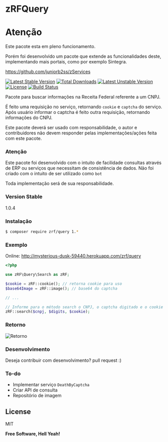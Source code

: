 # zRFQuery

# Atenção

Este pacote esta em pleno funcionamento.

Porém foi desenvolvido um pacote que extende as funcionalidades deste, implementando mais portais, como por exemplo Sintegra.

https://github.com/juniorb2ss/zServices

[![Latest Stable Version](https://poser.pugx.org/zrf/query/v/stable)](https://packagist.org/packages/zrf/query) [![Total Downloads](https://poser.pugx.org/zrf/query/downloads)](https://packagist.org/packages/zrf/query) [![Latest Unstable Version](https://poser.pugx.org/zrf/query/v/unstable)](https://packagist.org/packages/zrf/query) [![License](https://poser.pugx.org/zrf/query/license)](https://packagist.org/packages/zrf/query)
[![Build Status](https://travis-ci.org/juniorb2ss/zrf.svg?branch=master)](https://travis-ci.org/juniorb2ss/zrf)

Pacote para buscar informações na Receita Federal referente a um CNPJ.

É feito uma requisição no serviço, retornando `cookie` e `captcha` do serviço. Após usuário informar
o captcha é feito outra requisição, retornando informações do CNPJ.

Este pacote deverá ser usado com responsabilidade, o autor e contribuidores não devem responder pelas implementações/ações feita com este pacote.

### Atenção

Este pacote foi desenvolvido com o intuito de facilidade consultas através de ERP ou serviços que necessitam de consistência de dados. Não foi criado com o intuito de ser utilizado como `bot`

Toda implementação será de sua responsabilidade.

### Version Stable
1.0.4

### Instalação

```sh
$ composer require zrf/query 1.*
```
### Exemplo

Online: http://mysterious-dusk-59440.herokuapp.com/zrf/query

```php
<?php

use zRF\Query\Search as zRF;

$cookie = zRF::cookie(); // retorna cookie para uso
$base64Image = zRF::image(); // base64 do captcha

// ...

// Informe para o método search o CNPJ, o captcha digitado e o cookie
zRF::search($cnpj, $digits, $cookie);
```

### Retorno
![Retorno](http://s32.postimg.org/r60gurdg5/Screenshot_from_2016_04_28_18_43_13.png)

### Desenvolvimento
Deseja contribuir com desenvolvimento? pull request :)

### To-do
- Implementar serviço `DeathByCaptcha`
- Criar API de consulta
- Repositório de imagem

License
----
MIT

**Free Software, Hell Yeah!**

[//]: # (These are reference links used in the body of this note and get stripped out when the markdown processor does its job. There is no need to format nicely because it shouldn't be seen. Thanks SO - http://stackoverflow.com/questions/4823468/store-comments-in-markdown-syntax)

